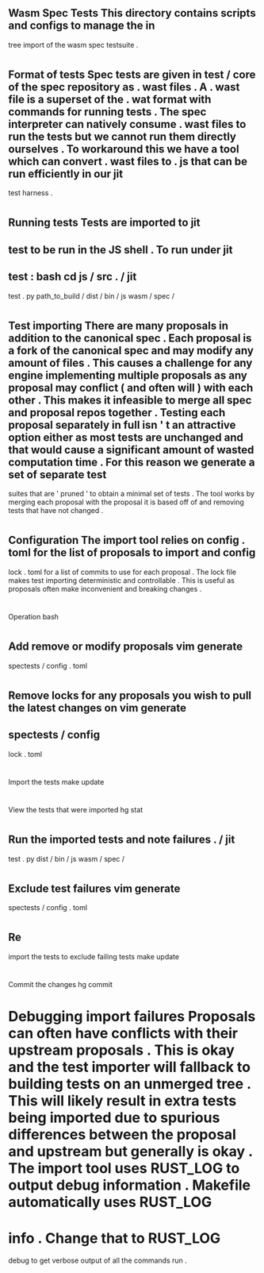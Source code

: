 #
Wasm
Spec
Tests
This
directory
contains
scripts
and
configs
to
manage
the
in
-
tree
import
of
the
wasm
spec
testsuite
.
#
#
Format
of
tests
Spec
tests
are
given
in
test
/
core
of
the
spec
repository
as
.
wast
files
.
A
.
wast
file
is
a
superset
of
the
.
wat
format
with
commands
for
running
tests
.
The
spec
interpreter
can
natively
consume
.
wast
files
to
run
the
tests
but
we
cannot
run
them
directly
ourselves
.
To
workaround
this
we
have
a
tool
which
can
convert
.
wast
files
to
.
js
that
can
be
run
efficiently
in
our
jit
-
test
harness
.
#
#
Running
tests
Tests
are
imported
to
jit
-
test
to
be
run
in
the
JS
shell
.
To
run
under
jit
-
test
:
bash
cd
js
/
src
.
/
jit
-
test
.
py
path_to_build
/
dist
/
bin
/
js
wasm
/
spec
/
#
#
Test
importing
There
are
many
proposals
in
addition
to
the
canonical
spec
.
Each
proposal
is
a
fork
of
the
canonical
spec
and
may
modify
any
amount
of
files
.
This
causes
a
challenge
for
any
engine
implementing
multiple
proposals
as
any
proposal
may
conflict
(
and
often
will
)
with
each
other
.
This
makes
it
infeasible
to
merge
all
spec
and
proposal
repos
together
.
Testing
each
proposal
separately
in
full
isn
'
t
an
attractive
option
either
as
most
tests
are
unchanged
and
that
would
cause
a
significant
amount
of
wasted
computation
time
.
For
this
reason
we
generate
a
set
of
separate
test
-
suites
that
are
'
pruned
'
to
obtain
a
minimal
set
of
tests
.
The
tool
works
by
merging
each
proposal
with
the
proposal
it
is
based
off
of
and
removing
tests
that
have
not
changed
.
#
#
#
Configuration
The
import
tool
relies
on
config
.
toml
for
the
list
of
proposals
to
import
and
config
-
lock
.
toml
for
a
list
of
commits
to
use
for
each
proposal
.
The
lock
file
makes
test
importing
deterministic
and
controllable
.
This
is
useful
as
proposals
often
make
inconvenient
and
breaking
changes
.
#
#
#
Operation
bash
#
Add
remove
or
modify
proposals
vim
generate
-
spectests
/
config
.
toml
#
Remove
locks
for
any
proposals
you
wish
to
pull
the
latest
changes
on
vim
generate
-
spectests
/
config
-
lock
.
toml
#
Import
the
tests
make
update
#
View
the
tests
that
were
imported
hg
stat
#
Run
the
imported
tests
and
note
failures
.
/
jit
-
test
.
py
dist
/
bin
/
js
wasm
/
spec
/
#
Exclude
test
failures
vim
generate
-
spectests
/
config
.
toml
#
Re
-
import
the
tests
to
exclude
failing
tests
make
update
#
Commit
the
changes
hg
commit
#
#
#
Debugging
import
failures
Proposals
can
often
have
conflicts
with
their
upstream
proposals
.
This
is
okay
and
the
test
importer
will
fallback
to
building
tests
on
an
unmerged
tree
.
This
will
likely
result
in
extra
tests
being
imported
due
to
spurious
differences
between
the
proposal
and
upstream
but
generally
is
okay
.
The
import
tool
uses
RUST_LOG
to
output
debug
information
.
Makefile
automatically
uses
RUST_LOG
=
info
.
Change
that
to
RUST_LOG
=
debug
to
get
verbose
output
of
all
the
commands
run
.
